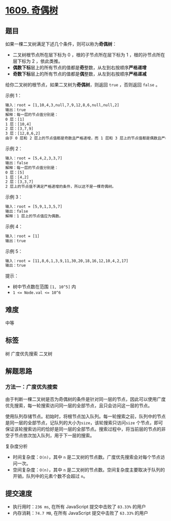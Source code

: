 # [1609. 奇偶树](https://leetcode-cn.com/problems/even-odd-tree/)

## 题目

如果一棵二叉树满足下述几个条件，则可以称为**奇偶树**：

- 二叉树根节点所在层下标为 0 ，根的子节点所在层下标为 1 ，根的孙节点所在层下标为 2 ，依此类推。
- **偶数下标**层上的所有节点的值都是**奇**整数，从左到右按顺序**严格递增**
- **奇数下标**层上的所有节点的值都是**偶**整数，从左到右按顺序**严格递减**

给你二叉树的根节点，如果二叉树为**奇偶树**，则返回 `true` ，否则返回 `false` 。

示例 1：

```txt
输入：root = [1,10,4,3,null,7,9,12,8,6,null,null,2]
输出：true
解释：每一层的节点值分别是：
0 层：[1]
1 层：[10,4]
2 层：[3,7,9]
3 层：[12,8,6,2]
由于 0 层和 2 层上的节点值都是奇数且严格递增，而 1 层和 3 层上的节点值都是偶数且严格递减，因此这是一棵奇偶树。
```

示例 2：

```txt
输入：root = [5,4,2,3,3,7]
输出：false
解释：每一层的节点值分别是：
0 层：[5]
1 层：[4,2]
2 层：[3,3,7]
2 层上的节点值不满足严格递增的条件，所以这不是一棵奇偶树。
```

示例 3：

```txt
输入：root = [5,9,1,3,5,7]
输出：false
解释：1 层上的节点值应为偶数。
```

示例 4：

```txt
输入：root = [1]
输出：true
```

示例 5：

```txt
输入：root = [11,8,6,1,3,9,11,30,20,18,16,12,10,4,2,17]
输出：true
```

提示：

- 树中节点数在范围 `[1, 10^5]` 内
- `1 <= Node.val <= 10^6`

## 难度

中等

## 标签

树 广度优先搜索 二叉树

## 解题思路

### 方法一：广度优先搜索

由于判断一棵二叉树是否为奇偶树的条件是针对同一层的节点，因此可以使用广度优先搜索，每一轮搜索访问同一层的全部节点，且只会访问这一层的节点。

使用队列存储节点。初始时，将根节点加入队列。每一轮搜索之前，队列中的节点是同一层的全部节点，记队列的大小为`size`，该轮搜索只访问`size` 个节点，即可保证该轮搜索访问的恰好是同一层的全部节点。搜索过程中，将当前层的节点的非空子节点依次加入队列，用于下一层的搜索。

复杂度分析

- 时间复杂度：`O(n)`，其中 `n` 是二叉树的节点数。广度优先搜索会对每个节点访问一次。
- 空间复杂度：`O(n)`，其中 `n` 是二叉树的节点数。空间复杂度主要取决于队列的开销，队列中的元素个数不会超过 `n`。

## 提交速度

- 执行用时：`236 ms`, 在所有 JavaScript 提交中击败了 `83.33%` 的用户
- 内存消耗：`74.7 MB`, 在所有 JavaScript 提交中击败了 `63.33%` 的用户
